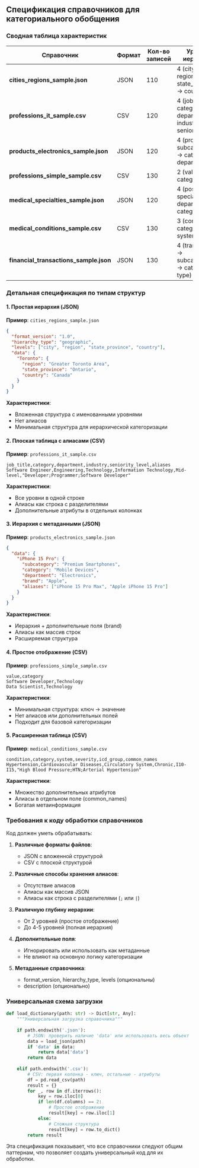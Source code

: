 ## Спецификация справочников для категориального обобщения

### Сводная таблица характеристик

| Справочник | Формат | Кол-во записей | Уровни иерархии | Поддержка алиасов | Дополнительные поля | Тип структуры |
|------------|--------|----------------|------------------|-------------------|---------------------|---------------|
| **cities_regions_sample.json** | JSON | 110 | 4 (city → region → state_province → country) | ❌ | ❌ | Простая иерархия |
| **professions_it_sample.csv** | CSV | 120 | 4 (job_title → category → department → industry) + seniority_level | ✅ (строка с разделителями) | seniority_level | Плоская таблица |
| **products_electronics_sample.json** | JSON | 120 | 4 (product → subcategory → category → department) | ✅ (массив) | brand | Иерархия с метаданными |
| **professions_simple_sample.csv** | CSV | 130 | 2 (value → category) | ❌ | ❌ | Простое отображение |
| **medical_specialties_sample.json** | JSON | 120 | 4 (position → specialty → department → category) | ✅ (массив) | ❌ | Иерархия с алиасами |
| **medical_conditions_sample.csv** | CSV | 130 | 3 (condition → category → system) | ✅ (строка с разделителями) | severity, icd_group | Расширенная таблица |
| **financial_transactions_sample.json** | JSON | 130 | 4 (transaction → subcategory → category → type) | ✅ (массив) | ❌ | Иерархия с алиасами |

### Детальная спецификация по типам структур

#### 1. Простая иерархия (JSON)
**Пример**: `cities_regions_sample.json`
```json
{
  "format_version": "1.0",
  "hierarchy_type": "geographic",
  "levels": ["city", "region", "state_province", "country"],
  "data": {
    "Toronto": {
      "region": "Greater Toronto Area",
      "state_province": "Ontario",
      "country": "Canada"
    }
  }
}
```
**Характеристики**:
- Вложенная структура с именованными уровнями
- Нет алиасов
- Минимальная структура для иерархической категоризации

#### 2. Плоская таблица с алиасами (CSV)
**Пример**: `professions_it_sample.csv`
```csv
job_title,category,department,industry,seniority_level,aliases
Software Engineer,Engineering,Technology,Information Technology,Mid-level,"Developer;Programmer;Software Developer"
```
**Характеристики**:
- Все уровни в одной строке
- Алиасы как строка с разделителями
- Дополнительные атрибуты в отдельных колонках

#### 3. Иерархия с метаданными (JSON)
**Пример**: `products_electronics_sample.json`
```json
{
  "data": {
    "iPhone 15 Pro": {
      "subcategory": "Premium Smartphones",
      "category": "Mobile Devices",
      "department": "Electronics",
      "brand": "Apple",
      "aliases": ["iPhone 15 Pro Max", "Apple iPhone 15 Pro"]
    }
  }
}
```
**Характеристики**:
- Иерархия + дополнительные поля (brand)
- Алиасы как массив строк
- Расширяемая структура

#### 4. Простое отображение (CSV)
**Пример**: `professions_simple_sample.csv`
```csv
value,category
Software Developer,Technology
Data Scientist,Technology
```
**Характеристики**:
- Минимальная структура: ключ → значение
- Нет алиасов или дополнительных полей
- Подходит для базовой категоризации

#### 5. Расширенная таблица (CSV)
**Пример**: `medical_conditions_sample.csv`
```csv
condition,category,system,severity,icd_group,common_names
Hypertension,Cardiovascular Diseases,Circulatory System,Chronic,I10-I15,"High Blood Pressure;HTN;Arterial Hypertension"
```
**Характеристики**:
- Множество дополнительных атрибутов
- Алиасы в отдельном поле (common_names)
- Богатая метаинформация

### Требования к коду обработки справочников

Код должен уметь обрабатывать:

1. **Различные форматы файлов**:
   - JSON с вложенной структурой
   - CSV с плоской структурой

2. **Различные способы хранения алиасов**:
   - Отсутствие алиасов
   - Алиасы как массив JSON
   - Алиасы как строка с разделителями (`;` или `|`)

3. **Различную глубину иерархии**:
   - От 2 уровней (простое отображение)
   - До 4-5 уровней (полная иерархия)

4. **Дополнительные поля**:
   - Игнорировать или использовать как метаданные
   - Не влияют на основную логику категоризации

5. **Метаданные справочника**:
   - format_version, hierarchy_type, levels (опциональны)
   - description (опционально)

### Универсальная схема загрузки

```python
def load_dictionary(path: str) -> Dict[str, Any]:
    """Универсальная загрузка справочника"""
    
    if path.endswith('.json'):
        # JSON: проверить наличие 'data' или использовать весь объект
        data = load_json(path)
        if 'data' in data:
            return data['data']
        return data
        
    elif path.endswith('.csv'):
        # CSV: первая колонка - ключ, остальные - атрибуты
        df = pd.read_csv(path)
        result = {}
        for _, row in df.iterrows():
            key = row.iloc[0]
            if len(df.columns) == 2:
                # Простое отображение
                result[key] = row.iloc[1]
            else:
                # Сложная структура
                result[key] = row.to_dict()
        return result
```

Эта спецификация показывает, что все справочники следуют общим паттернам, что позволяет создать универсальный код для их обработки.